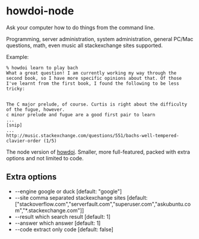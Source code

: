 # howdoi-node 

Ask your computer how to do things from the command line. 

Programming, server administration, system administration, general PC/Mac questions, math, even music  all stackexchange sites supported.

Example:

    % howdoi learn to play bach
    What a great question! I am currently working my way through the second book, so I have more specific opinions about that. Of those I've learnt from the first book, I found the following to be less tricky:


    The C major prelude, of course. Curtis is right about the difficulty of the fugue, however.
    c minor prelude and fugue are a good first pair to learn
    ...
    [snip]
    ...
    http://music.stackexchange.com/questions/551/bachs-well-tempered-clavier-order (1/5)



The node version of [howdoi](https://github.com/gleitz/howdoi).
Smaller, more full-featured, packed with extra options and not limited to code.


## Extra options

* --engine  google or duck                       [default: "google"]
* --site    comma separated stackexchange sites  [default: ["stackoverflow.com","serverfault.com","superuser.com","askubuntu.com","\*.stackexchange.com"]]
* --result  which search result                  [default: 1]
* --answer  which answer                         [default: 1]
* --code    extract only code                    [default: false]


